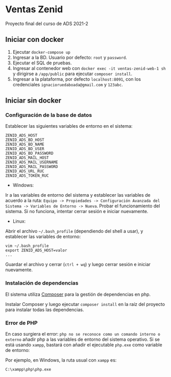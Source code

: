 # Ventas Zenid

Proyecto final del curso de ADS 2021-2

## Iniciar con docker

1. Ejecutar `docker-compose up`
2. Ingresar a la BD. Usuario por defecto: `root` y `password`.
3. Ejecutar el SQL de pruebas.
4. Ingresar al contenedor web con `docker exec -it ventas-zenid-web-1 sh` y dirigirse a `/app/public` para ejecutar `composer install`.
5. Ingresar a la plataforma, por defecto `localhost:8091`, con los credenciales `ignacioruedaboada@gmail.com` y `123abc`.

## Iniciar sin docker

### Configuración de la base de datos

Establecer las siguientes variables de entorno en el sistema:

```
ZENID_ADS_HOST
ZENID_ADS_BD_HOST
ZENID_ADS_BD_NAME
ZENID_ADS_BD_USER
ZENID_ADS_BD_PASSWORD
ZENID_ADS_MAIL_HOST
ZENID_ADS_MAIL_USERNAME
ZENID_ADS_MAIL_PASSWORD
ZENID_ADS_URL_RUC
ZENID_ADS_TOKEN_RUC
```

- Windows:

Ir a las variables de entorno del sistema y establecer las variables de acuerdo a la ruta: `Equipo -> Propiedades -> Configuración Avanzada del Sistema -> Variables de Entorno -> Nueva`.
Probar el funcionamiento del sistema. Si no funciona, intentar cerrar sesión e iniciar nuevamente.

- Linux:

Abrir el archivo `~/.bash_profile` (dependiendo del shell a usar), y establecer las variables de entorno:

```
vim ~/.bash_profile
export ZENID_ADS_HOST=valor
...
```

Guardar el archivo y cerrar (`ctrl + wq`) y luego cerrar sesión e iniciar nuevamente.

### Instalación de dependencias

El sistema utiliza [Composer](https://getcomposer.org/) para la gestión de dependencias en php.

Instalar Composer y luego ejecutar `composer install` en la raíz del proyecto para instalar todas las dependencias.

### Error de PHP

En caso surgiera el error: `php no se reconoce como un comando interno o externo` añadir php a las variables de entorno del sistema operativo.
Si se está usando `xampp`, bastará con añadir el ejecutable `php.exe` como variable de entorno:

Por ejemplo, en Windows, la ruta usual con `xampp` es:

```
C:\xampp\php\php.exe
```
